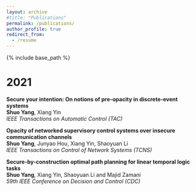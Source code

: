 ```yaml
---
layout: archive
#title: "Publications"
permalink: /publications/
author_profile: true
redirect_from:
  - /resume
---
```


{% include base_path %}

2021
======
**Secure your intention: On notions of pre-opacity in discrete-event systems**  
**Shuo Yang**, Xiang Yin  
*IEEE Transactions on Automatic Control (TAC)*

**Opacity of networked supervisory control systems over insecure communication channels**  
**Shuo Yang**, Junyao Hou, Xiang Yin, Shaoyuan Li  
*IEEE Transactions on Control of Network Systems (TCNS)*

**Secure-by-construction optimal path planning for linear temporal logic tasks**  
**Shuo Yang**, Xiang Yin, Shaoyuan Li and Majid Zamani  
*59th IEEE Conference on Decision and Control (CDC)*